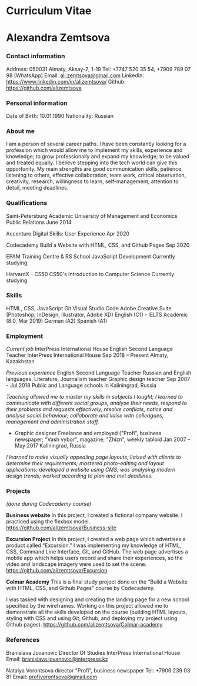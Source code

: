 # Curriculum Vitae
# Alexandra Zemtsova

### Contact information
Address: 050031 Almaty, Aksay-2, 1-19
Tel: +7747 520 35 54, +7909 789 07 98 (WhatsApp)
Email: ali.zemtsova@gmail.com
LinkedIn: https://www.linkedin.com/in/alizemtsova/
Github: https://github.com/alizemtsova

### Personal information
Date of Birth: 10.01.1990
Nationality: Russian

### About me
I am a person of several career paths. I have been constantly looking for a profession which would allow me to implement my skills, experience and knowledge; to grow professionally and expand my knowledge; to be valued and treated equally. I believe stepping into the tech world can give this opportunity. My main strengths are good communication skills, patience, listening to others, effective collaboration, team work, critical observation, creativity, research, willingness to learn, self-management, attention to detail, meeting deadlines. 

### Qualifications
Saint-Petersburg Academic University of Management and Economics
Public Relations 
June 2014

Accenture
Digital Skills: User Experience
Apr 2020

Codecademy
Build a Website with HTML, CSS, and Github Pages
Sep 2020

EPAM Training Centre & RS School
JavaScript Development 
Currently studying

HarvardX - CS50
CS50's Introduction to Computer Science
Currently studying

### Skills
HTML, CSS, JavaScript
Git
Visual Studio Code
Adobe Creative Suite (Photoshop, InDesign, Illustrator, Adobe XD)
English (C1) - IELTS Academic (8.0, Mar 2019)
German (A2)
Spanish (A1)

### Employment
*Current job*
InterPress International House
English Second Language Teacher
InterPress International House
Sep 2018 – Present
Almaty, Kazakhstan

*Previous experience*
English Second Language Teacher
Russian and English languages, Literature, Journalism teacher
Graphic design teacher
Sep 2007 - Jul 2018
Public and Language schools in Kaliningrad, Russia

*Teaching allowed me to master my skills in subjects I tought; I learned to communicate with different social groups, analyse their needs, respond to their problems and requests effectively, resolve conflicts, notice and analyse social behaviour; collaborate and liaise with colleagues, management and administration staff.*

* Graphic designer
Freelance and employed ("Profi", business newspaper; "Vash vybor", magazine; "Zhizn", weekly tabloid
Jan 2007 – May 2017
Kaliningrad, Russia

*I learned to make visually appealing page layouts; liaised with clients to determine their requirements; mastered photo-editing and layout applications; developed a website using CMS; was analysing modern design trends; worked according to plan and met deadlines.*


### Projects 
*(done during Codecademy course)*

**Business website**
In this project, I created a fictional company website. I practiced using the flexbox model.
https://github.com/alizemtsova/Business-site

**Excursion Project**
In this project, I created a web page which advertises a product called “Excursion.” I was implementing my knowledge of HTML, CSS, Command Line Interface, Git, and GitHub. 
The web page advertises a mobile app which helps users record and share their experiences, so the video and landscape imagery were used to set the scene. 
https://github.com/alizemtsova/Excursion

**Colmar Academy**
This is a final study project done on the “Build a Website with HTML, CSS, and Github Pages” course by Codecademy.

I was tasked with designing and creating the landing page for a new school specified by the wireframes.
Working on this project allowed me to demonstrate all the skills developed on the course (building HTML layouts, styling with CSS and using Git, Github, and deploying my project using Github pages).
https://github.com/alizemtsova/Colmar-academy


### References
Branislava Jovanovic
Director Of Studies
InterPress International House
Email: branislava.jovanovic@interpress.kz

Natalya Vorontsova
director
"Profi", business newspaper
Tel: +7906 239 03 81
Email: profivorontsova@gmail.com
